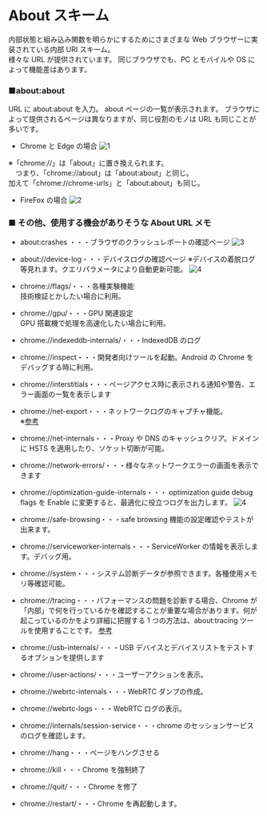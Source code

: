 # About スキーム

内部状態と組み込み関数を明らかにするためにさまざまな Web ブラウザーに実装されている内部 URI スキーム。  
様々な URL が提供されています。
同じブラウザでも、PC とモバイルや OS によって機能差はあります。

### ■about:about

URL に about:about を入力。
about ページの一覧が表示されます。
ブラウザによって提供されるページは異なりますが、同じ役割のモノは URL も同じことが多いです。

- Chrome と Edge の場合
  ![1](https://user-images.githubusercontent.com/49807271/190853744-030685c8-6664-4b0e-b710-580d62af535a.png)

※「chrome://」は「about」に置き換えられます。  
　つまり、「chrome://about」は「about:about」と同じ。  
 加えて「chrome://chrome-urls」と「about:about」も同じ。

- FireFox の場合
  ![2](https://user-images.githubusercontent.com/49807271/190853804-15405cc2-27ce-450c-9815-d3d87f6e197d.png)

### ■ その他、使用する機会がありそうな About URL メモ

- about:crashes ・・・ブラウザのクラッシュレポートの確認ページ
  ![3](https://user-images.githubusercontent.com/49807271/190856879-f72bda24-4234-41c2-80f9-9e2efbe30a8b.png)

* about://device-log・・・デバイスログの確認ページ
  ※デバイスの着脱ログ等見れます。クエリパラメータにより自動更新可能。
  ![4](https://user-images.githubusercontent.com/49807271/190857095-4d4d2cca-b9f8-40e0-9ba2-0c7358d1cc07.png)

* chrome://flags/・・・各種実験機能  
  技術検証とかしたい場合に利用。

* chrome://gpu/・・・GPU 関連設定  
  GPU 搭載機で処理を高速化したい場合に利用。

* chrome://indexeddb-internals/・・・IndexedDB のログ

* chrome://inspect・・・開発者向けツールを起動。Android の Chrome をデバッグする時に利用。

* chrome://interstitials・・・ページアクセス時に表示される通知や警告、エラー画面の一覧を表示します

* chrome://net-export・・・ネットワークログのキャプチャ機能。  
  ※[参考](https://www.chromium.org/for-testers/providing-network-details/)

* chrome://net-internals・・・Proxy や DNS のキャッシュクリア。ドメインに HSTS を適用したり、ソケット切断が可能。

* chrome://network-errors/・・・様々なネットワークエラーの画面を表示できます

* chrome://optimization-guide-internals・・・ optimization guide debug flags を Enable に変更すると、最適化に役立つログを出力します。
  ![4](https://user-images.githubusercontent.com/49807271/190878368-d0f82394-8f66-427f-966e-0a92793f0ae9.png)

* chrome://safe-browsing・・・safe browsing 機能の設定確認やテストが出来ます。

* chrome://serviceworker-internals・・・ServiceWorker の情報を表示します。デバッグ用。

* chrome://system・・・システム診断データが参照できます。各種使用メモリ等確認可能。

* chrome://tracing・・・パフォーマンスの問題を診断する場合、Chrome が「内部」で何を行っているかを確認することが重要な場合があります。何が起こっているのかをより詳細に把握する 1 つの方法は、about:tracing ツールを使用することです。
  [参考](https://www.chromium.org/developers/how-tos/trace-event-profiling-tool/)

* chrome://usb-internals/・・・USB デバイスとデバイスリストをテストするオプションを提供します

* chrome://user-actions/・・・ユーザーアクションを表示。

* chrome://webrtc-internals・・・WebRTC ダンプの作成。

* chrome://webrtc-logs・・・WebRTC ログの表示。

* chrome://internals/session-service・・・chrome のセッションサービスのログを確認します。

* chrome://hang・・・ページをハングさせる
* chrome://kill・・・Chrome を強制終了
* chrome://quit/・・・Chrome を修了
* chrome://restart/・・・Chrome を再起動します。
